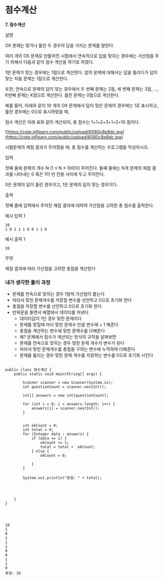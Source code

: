 # 점수계산

**7. 점수계산**

설명

OX 문제는 맞거나 틀린 두 경우의 답을 가지는 문제를 말한다.

여러 개의 OX 문제로 만들어진 시험에서 연속적으로 답을 맞히는 경우에는 가산점을 주기 위해서 다음과 같이 점수 계산을 하기로 하였다.

1번 문제가 맞는 경우에는 1점으로 계산한다. 앞의 문제에 대해서는 답을 틀리다가 답이 맞는 처음 문제는 1점으로 계산한다.

또한, 연속으로 문제의 답이 맞는 경우에서 두 번째 문제는 2점, 세 번째 문제는 3점, ..., K번째 문제는 K점으로 계산한다. 틀린 문제는 0점으로 계산한다.

예를 들어, 아래와 같이 10 개의 OX 문제에서 답이 맞은 문제의 경우에는 1로 표시하고, 틀린 경우에는 0으로 표시하였을 때,

점수 계산은 아래 표와 같이 계산되어, 총 점수는 1+1+2+3+1+2=10 점이다.

![https://cote.inflearn.com/public/upload/6080c8e8dc.jpg](https://cote.inflearn.com/public/upload/6080c8e8dc.jpg)

시험문제의 채점 결과가 주어졌을 때, 총 점수를 계산하는 프로그램을 작성하시오.

입력

첫째 줄에 문제의 개수 N (1 ≤ N ≤ 100)이 주어진다. 둘째 줄에는 N개 문제의 채점 결과를 나타내는 0 혹은 1이 빈 칸을 사이에 두고 주어진다.

0은 문제의 답이 틀린 경우이고, 1은 문제의 답이 맞는 경우이다.

출력

첫째 줄에 입력에서 주어진 채점 결과에 대하여 가산점을 고려한 총 점수를 출력한다.

예시 입력 1

```
10
1 0 1 1 1 0 0 1 1 0

```

예시 출력 1

```
10
```

무엇

채점 결과에 따라 가산점을 고려한 총점을 계산한다

### 내가 생각한 풀이 과정

- 문제를 연속으로 맞히는 경우 1점씩 가산점이 붙는다
- 따라서 맞힌 문제개수를 저장할 변수를 선언하고 0으로 초기화 한다
- 총점을 저장할 변수를 선언하고 0으로 초기화 한다
- 반복문을 돌면서 배열에서 데이터를 꺼낸다
    - 데이터값이 1인 경우 맞힌 문제이다
    - 문제를 맞힐때 마다 맞힌 문제수 만큼 변수에 + 1 해준다
    - 총점을 계산하는 변수에 맞힌 문제수를 더해준다
    - 왜? 문제에서 점수가 계산되는 방식의 규칙을 살펴보면
    - 문제를 연속으로 맞히는 경우 맞힌 문제 개수가 변수가 된다
    - 따라서 맞힌 문제개수를 총점을 구하는 변수에 누적하여 더해준다
    - 문제를 틀리는 경우 맞힌 문제 개수를 저장하는 변수를 0으로 초기화 시킨다



```

public class 점수계산 {
    public static void main(String[] args) {

        Scanner scanner = new Scanner(System.in);
        int questionCount = scanner.nextInt();

        int[] answers = new int[questionCount];

        for (int i = 0; i < answers.length; i++) {
            answers[i] = scanner.nextInt();
        }


        int okCount = 0;
        int total = 0;
        for (Integer data : answers) {
            if (data == 1) {
                okCount += 1;
                total = total +  okCount;
            } else {
                okCount = 0;

            }
        }

        System.out.println("총점: " + total);




    }
}




```



```
10
1
0
1
1
1
0
0
1
1
0
총점: 10

```